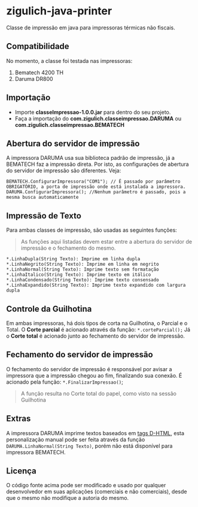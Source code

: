 # zigulich-java-printer
Classe de impressão em java para impressoras térmicas não fiscais.

## Compatibilidade
No momento, a classe foi testada nas impressoras:
1. Bematech 4200 TH
2. Daruma DR800

## Importação
- Importe **classeImpressao-1.0.0.jar** para dentro do seu projeto.
- Faça a importação do **com.zigulich.classeimpressao.DARUMA** ou  **com.zigulich.classeimpressao.BEMATECH**

## Abertura do servidor de impressão
A impressora DARUMA usa sua biblioteca padrão de impressão, já a BEMATECH faz a impressão direta. Por isto, as configurações de abertura do servidor de impressão são diferentes. Veja:

`BEMATECH.ConfigurarImpressora("COM1"); // É passado por parâmetro OBRIGATÓRIO, a porta de impressão onde está instalada a impressora. `
`DARUMA.ConfigurarImpressora(); //Nenhum parâmetro é passado, pois a mesma busca automaticamente`

## Impressão de Texto
Para ambas classes de impressão, são usadas as seguintes funções:
> As funções aqui listadas devem estar entre a abertura do servidor de impressão e o fechamento do mesmo.
>
`*.LinhaDupla(String Texto): Imprime em linha dupla`
`*.LinhaNegrito(String Texto): Imprime em linha em negrito`
`*.LinhaNormal(String Texto): Imprime texto sem formatação`
`*.LinhaItalico(String Texto): Imprime texto em itálico`
`*.LinhaCondensado(String Texto): Imprime texto consensado`
`*.LinhaExpandido(String Texto): Imprime texto expandido com largura dupla`

## Controle da Guilhotina
Em ambas impressoras, há dois tipos de corta na Guilhotina, o Parcial e o Total.
O **Corte parcial** é acionado através da função:
`*.corteParcial();`
Já o **Corte total** é acionado junto ao fechamento do servidor de impressão.

## Fechamento do servidor de impressão
O fechamento do servidor de impressão é responsável por avisar a impressora que a impressão chegou ao fim, finalizando sua conexão.
É acionado pela função:
`*.FinalizarImpressao()`;
> A função resulta no Corte total do papel, como visto na sessão Guilhotina

## Extras
A impressora DARUMA imprime textos baseados em [tags D-HTML](http://www.desenvolvedoresdaruma.com.br/help/DFW/DUAL/Tags_DHTML.htm), esta personalização manual pode ser feita através da função `DARUMA.LinhaNormal(String Texto)`, porém não está disponível para impressora BEMATECH.

## Licença
O código fonte acima pode ser modificado e usado por qualquer desenvolvedor em suas aplicações (comerciais e não comerciais), desde que o mesmo não modifique a autoria do mesmo.